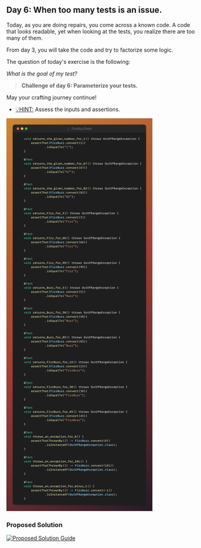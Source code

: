 ## Day 6: When too many tests is an issue.

Today, as you are doing repairs, you come across a known code. A code that looks
readable, yet when looking at the tests, you realize there are too many of them.

From day 3, you will take the code and try to factorize some logic.

The question of today's exercise is the following:

_What is the goal of my test?_

>**Challenge of day 6: Parameterize your tests.**

May your crafting journey continue!

- <u>💡HINT:</u> Assess the inputs and assertions.

![snippet of the day](snippet.png)

### Proposed Solution
[![Proposed Solution Guide](../../../img/proposed-solution.png)](../../../solution/day06/docs/step-by-step.md)